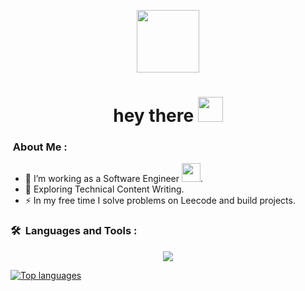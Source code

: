 
<p align="center"><img src="https://media.giphy.com/media/M9gbBd9nbDrOTu1Mqx/giphy.gif" width="100"/></p>
<h1 align="center">hey there <img src="https://media.giphy.com/media/hvRJCLFzcasrR4ia7z/giphy.gif" width="40"></h1>

### &nbsp;About Me :
- 🔭 I’m working as a Software Engineer <img src="https://media.giphy.com/media/WUlplcMpOCEmTGBtBW/giphy.gif" width="30">.
- 🌱 Exploring Technical Content Writing.
- ⚡ In my free time I solve problems on Leecode and build projects.

### 🛠 &nbsp;Languages and Tools :
<p align="center">
  <a href="https://skillicons.dev">
    <img src="https://skillicons.dev/icons?i=git,php,laravel,js,typescript,vue,nuxtjs,nodejs,py,bash,aws,docker,selenium,vite,nginx" />
  </a>
</p>


[![Top languages](https://github-readme-stats.vercel.app/api/top-langs/?username=AbdessamadEnabih&theme=dracula&hide=php&layout=compact)](https://github.com/anuraghazra/github-readme-stats)
